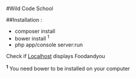 #Wild Code School

##Installation :

+ composer install
+ bower install <sup>1</sup>
+ php app/console server:run 

Check if [Localhost](http://localhost:8000) displays Foodandyou

<sup>**1**</sup> You need bower to be installed on your computer